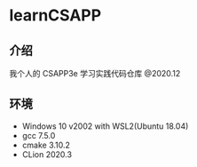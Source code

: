 # learnCSAPP

## 介绍
我个人的 CSAPP3e 学习实践代码仓库 @2020.12

## 环境
- Windows 10 v2002 with WSL2(Ubuntu 18.04)
- gcc 7.5.0
- cmake 3.10.2
- CLion 2020.3